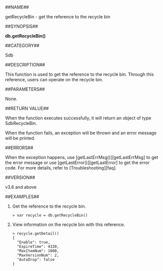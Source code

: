 ##NAME##

getRecycleBin - get the reference to the recycle bin

##SYNOPSIS##

**db.getRecycleBin()**

##CATEGORY##

Sdb

##DESCRIPTION##

This function is used to get the reference to the recycle bin. Through this reference, users can operate on the recycle bin.

##PARAMETERS##

None.

##RETURN VALUE##

When the function executes successfully, it will return an object of type SdbRecycleBin.

When the function fails, an exception will be thrown and an error message will be printed.

##ERRORS##

When the exception happens, use [getLastErrMsg()][getLastErrMsg] to get the error message or use [getLastError()][getLastError] to get the error code. For more details, refer to [Troubleshooting][faq].

##VERSION##

v3.6 and above

##EXAMPLES##

1. Get the reference to the recycle bin.

    ```lang-javascript
    > var recycle = db.getRecycleBin()
    ```

2. View information on the recycle bin with this reference.

    ```lang-javascript
    > recycle.getDetail()
    {
      "Enable": true,
      "ExpireTime": 4320,
      "MaxItemNum": 1000,
      "MaxVersionNum": 2,
      "AutoDrop": false
    }
    ```

[^_^]:
     Links
[getLastErrMsg]:manual/Manual/Sequoiadb_Command/Global/getLastErrMsg.md
[getLastError]:manual/Manual/Sequoiadb_Command/Global/getLastError.md
[faq]:manual/FAQ/faq_sdb.md
[error_code]:manual/Manual/Sequoiadb_error_code.md
[getDetail]:manual/Manual/Sequoiadb_Command/SdbRecycleBin/getDetail.md
